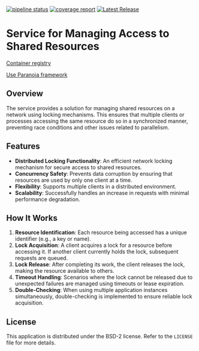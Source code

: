 [![pipeline status](https://gitlab.com/devpro_studio/NetLocker/badges/main/pipeline.svg)](https://gitlab.com/devpro_studio/NetLocker/-/commits/main)
[![coverage report](https://gitlab.com/devpro_studio/NetLocker/badges/main/coverage.svg)](https://gitlab.com/devpro_studio/NetLocker/-/commits/main)
[![Latest Release](https://gitlab.com/devpro_studio/NetLocker/-/badges/release.svg)](https://gitlab.com/devpro_studio/NetLocker/-/releases)

# Service for Managing Access to Shared Resources

[Container registry](https://gitlab.com/devpro_studio/NetLocker/container_registry/8235910)

[Use Paranoia framework](https://gitlab.com/devpro_studio/Paranoia)

## Overview

The service provides a solution for managing shared resources on a network using locking mechanisms.
This ensures that multiple clients or processes accessing the same resource do so in a synchronized
manner, preventing race conditions and other issues related to parallelism.

## Features

- **Distributed Locking Functionality**: An efficient network locking mechanism for secure access
  to shared resources.
- **Concurrency Safety**: Prevents data corruption by ensuring that resources are used by only one
  client at a time.
- **Flexibility**: Supports multiple clients in a distributed environment.
- **Scalability**: Successfully handles an increase in requests with minimal performance degradation.

## How It Works

1. **Resource Identification**: Each resource being accessed has a unique identifier (e.g., a key or name).
2. **Lock Acquisition**: A client acquires a lock for a resource before accessing it. If another client
   currently holds the lock, subsequent requests are queued.
3. **Lock Release**: After completing its work, the client releases the lock, making the resource
   available to others.
4. **Timeout Handling**: Scenarios where the lock cannot be released due to unexpected failures
   are managed using timeouts or lease expiration.
5. **Double-Checking**: When using multiple application instances simultaneously, double-checking is
   implemented to ensure reliable lock acquisition.

## License

This application is distributed under the BSD-2 license. Refer to the `LICENSE` file for more details.